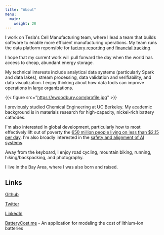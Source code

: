 ```yaml
---
title: "About"
menu:
  main:
    weight: 20
---
```

I work on Tesla's Cell Manufacturing team, where I lead a team that builds software to enable more efficient manufacturing operations. My team runs the data platform reponsible for [factory reporting](https://x.com/Tesla/status/1798472011678966221) and [financial tracking](https://electrek.co/2024/04/24/tesla-expects-4680-battery-cells-cheaper-than-suppliers-end-of-year/).

I hope that my current work will pull forward the day when the world has access to cheap, abundant energy storage. 

My technical interests include analytical data systems (particularly Spark and data lakes), stream processing, data validation and verifiability, and data visualization. I enjoy thinking about how data tools can improve operations in large organizations.

{{< figure src="https://ewoodbury.com/profile.jpg" >}}

I previously studied Chemical Engineering at UC Berkeley. My academic background is in materials research for high-capacity, nickel-rich battery cathodes.

I'm also interested in global development, particularly how to most effectively lift out of poverty the [650 million people living on less than $2.15 per day](https://data.worldbank.org/indicator/SI.POV.DDAY). I'm also broadly interested in the [safety and alignment of AI systems](https://forum.effectivealtruism.org/posts/rJRw78oihoT5paFGd/high-level-hopes-for-ai-alignment).

Away from the keyboard, I enjoy road cycling, mountain biking, running, hiking/backpacking, and photography.

 I live in the Bay Area, where I was also born and raised.

## Links


[Github](https://github.com/ewoodbury)

[Twitter](https://twitter.com/etwoodbury)

[LinkedIn](https://www.linkedin.com/in/ethan-woodbury/)

[BatteryCost.me](https://www.batterycost.me) - An application for modeling the cost of lithium-ion batteries